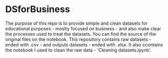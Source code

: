 # DSforBusiness
The purpose of this repo is to provide simple and clean datasets for educational purposes - moslty focused on business - and also make clear the processes used to treat the datasets. You can find the source of the original files on the notebook.
This repository contains raw datasets - ended with .csv - and outputs datasets - ended with .xlsx. It also ccontains the notebook I used to clean the raw data - 'Cleaning datasets.ipynb'.
